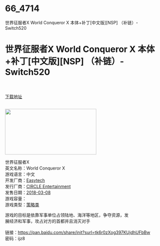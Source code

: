 # 66_4714
世界征服者X World Conqueror X 本体+补丁[中文版][NSP] （补链）-Switch520
# 世界征服者X World Conqueror X 本体+补丁[中文版][NSP] （补链）-Switch520
 <br/></br>
[下载地址](https://www.switch520.cc/article/4714 "下载地址")
<br/></br>

<p><img src="https://timgsa.baidu.com/timg?image&amp;quality=80&amp;size=b9999_10000&amp;sec=1588229946863&amp;di=bf9945ca34923a60dcb3fef2a8c09c09&amp;imgtype=0&amp;src=http%3A%2F%2Fn.sinaimg.cn%2Fgames%2Fcrawl%2F20161209%2FHWr9-fxypipu7438408.jpg" width="300" height="150"></p>
<p><span>世界征服者X</span><br><span>英文名称：World Conqueror X<br>游戏语言：中文<br>开发厂商：</span><a href="http://tvgdb.duowan.com/ns/search/dev/Easytech.html" target="_blank" style="text-decoration: underline" rel="noopener noreferrer"><span>Easytech</span></a><br><span>发行厂商：</span><a href="http://tvgdb.duowan.com/ns/search/salor/CIRCLE+Entertainment.html" target="_blank" style="text-decoration: underline" rel="noopener noreferrer"><span>CIRCLE Entertainment</span></a><br><span>发售日期：</span><a href="http://tvgdb.duowan.com/ns/search/saletime/2018-03-08.html" target="_blank" style="text-decoration: underline" rel="noopener noreferrer"><span>2018-03-08</span></a><br><span>游戏容量：<br>游戏类型：</span><a href="http://tvgdb.duowan.com/ns/search/t/3.html" target="_blank" style="text-decoration: underline" rel="noopener noreferrer"><span>策略类</span></a></p>
<p style="margin-top: 0px;margin-bottom: 0px;padding: 0px"><span>游戏的目标是依靠军事单位占领陆地、海洋等地区，争夺资源，发</span></p>
<p style="margin-top: 0px;margin-bottom: 0px;padding: 0px"><span>展经济和军事，攻占对方的首都并且消灭对手</span></p>
<p style="margin-top: 0px;margin-bottom: 0px;padding: 0px"><span><br></span></p>
<p style="margin-top: 0px;margin-bottom: 0px;padding: 0px"><span>链接：<span><a href="https://pan.baidu.com/s/12lLyNh3nxQcDR_zx0FNLkg" target="_blank" rel="noopener noreferrer">https://pan.baidu.com/share/init?surl=tk6r0zXog397KUjdhUFbBw</a></span></span></p>
<p style="margin-top: 0px;margin-bottom: 0px;padding: 0px"><span>密码：ijz8</span></p>
<p style="margin-top: 0px;margin-bottom: 0px;padding: 0px;font-family: Tahoma,"><span><br></span></p>
<p></p>
